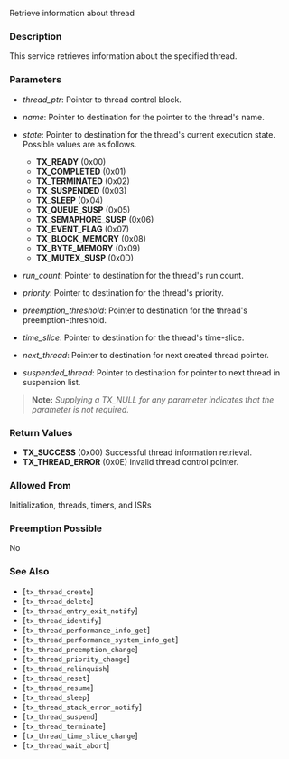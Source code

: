 Retrieve information about thread

### Description

This service retrieves information about the specified thread.

### Parameters
- *thread_ptr*: Pointer to thread control block.
- *name*: Pointer to destination for the pointer to the thread's name.
- *state*: Pointer to destination for the thread's current execution state. Possible values are as follows.
    - **TX_READY** (0x00)
    - **TX_COMPLETED** (0x01)
    - **TX_TERMINATED** (0x02)
    - **TX_SUSPENDED** (0x03)
    - **TX_SLEEP** (0x04)
    - **TX_QUEUE_SUSP** (0x05)
    - **TX_SEMAPHORE_SUSP** (0x06)
    - **TX_EVENT_FLAG** (0x07)
    - **TX_BLOCK_MEMORY** (0x08)
    - **TX_BYTE_MEMORY** (0x09)
    - **TX_MUTEX_SUSP** (0x0D)  

- *run_count*: Pointer to destination for the thread's run count.
- *priority*: Pointer to destination for the thread's priority.
- *preemption_threshold*: Pointer to destination for the thread's preemption-threshold.
- *time_slice*: Pointer to destination for the thread's time-slice.
- *next_thread*: Pointer to destination for next created thread pointer.
- *suspended_thread*: Pointer to destination for pointer to next
thread in suspension list.

> **Note:** *Supplying a TX_NULL for any parameter indicates that the parameter is not required.*

### Return Values

- **TX_SUCCESS** (0x00) Successful thread information retrieval.
- **TX_THREAD_ERROR** (0x0E) Invalid thread control pointer.

### Allowed From

Initialization, threads, timers, and ISRs

### Preemption Possible

No

### See Also

- [`tx_thread_create`]
- [`tx_thread_delete`]
- [`tx_thread_entry_exit_notify`]
- [`tx_thread_identify`]
- [`tx_thread_performance_info_get`]
- [`tx_thread_performance_system_info_get`]
- [`tx_thread_preemption_change`]
- [`tx_thread_priority_change`]
- [`tx_thread_relinquish`]
- [`tx_thread_reset`]
- [`tx_thread_resume`]
- [`tx_thread_sleep`]
- [`tx_thread_stack_error_notify`]
- [`tx_thread_suspend`]
- [`tx_thread_terminate`]
- [`tx_thread_time_slice_change`]
- [`tx_thread_wait_abort`]

